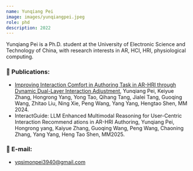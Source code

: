 ```yaml
---
name: Yunqiang Pei
image: images/yunqiangpei.jpeg
role: phd
description: 2022
---
```


Yunqiang Pei is a Ph.D. student at the University of Electronic Science and Technology of China, with research interests in AR, HCI, HRI, physiological computing.                 

### 📝 Publications:
- [Improving Interaction Comfort in Authoring Task in AR-HRI through Dynamic Dual-Layer Interaction Adjustment](https://dl.acm.org/doi/10.1145/3664647.3681364), Yunqiang Pei, Keiyue Zhang, Hongrong Yang, Yong Tao, Qihang Tang, Jialei Tang, Guoqing Wang, Zhitao Liu, Ning Xie, Peng Wang, Yang Yang, Hengtao Shen, MM 2024.
- InteractGuide: LLM Enhanced Multimodal Reasoning for User-Centric Interaction Recommend ations in AR-HRI Authoring, Yunqiang Pei, Hongrong yang, Kaiyue Zhang, Guoqing Wang, Peng Wang, Chaoning Zhang, Yang Yang, Heng Tao Shen, MM2025.

### 📧 E-mail:
- yqsimonpei3940@gmail.com
